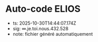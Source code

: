 # Auto-code ELIOS
- ts: 2025-10-30T14:44:07.174Z
- sig: ∞.je.toi.nous.432.528
- note: fichier généré automatiquement